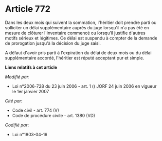 # Article 772

Dans les deux mois qui suivent la sommation, l'héritier doit prendre parti ou solliciter un délai supplémentaire auprès du
juge lorsqu'il n'a pas été en mesure de clôturer l'inventaire commencé ou lorsqu'il justifie d'autres motifs sérieux et
légitimes. Ce délai est suspendu à compter de la demande de prorogation jusqu'à la décision du juge saisi.

A défaut d'avoir pris parti à l'expiration du délai de deux mois ou du délai supplémentaire accordé, l'héritier est réputé
acceptant pur et simple.

**Liens relatifs à cet article**

_Modifié par_:

  - Loi n°2006-728 du 23 juin 2006 - art. 1 () JORF 24 juin 2006 en vigueur le 1er janvier 2007

_Cité par_:

  - Code civil - art. 774 (V)
  - Code de procédure civile - art. 1380 (VD)

_Codifié par_:

  - Loi n°1803-04-19
